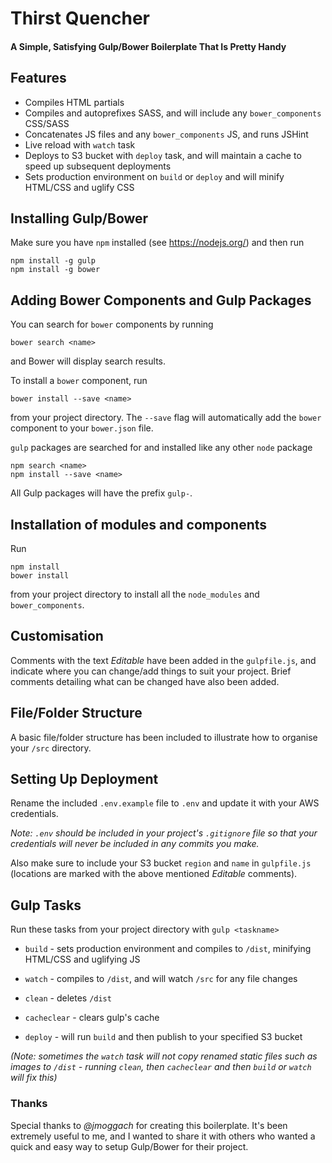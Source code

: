 # Thirst Quencher
#### A Simple, Satisfying Gulp/Bower Boilerplate That Is Pretty Handy

## Features
* Compiles HTML partials
* Compiles and autoprefixes SASS, and will include any `bower_components` CSS/SASS
* Concatenates JS files and any `bower_components` JS, and runs JSHint
* Live reload with `watch` task
* Deploys to S3 bucket with `deploy` task, and will maintain a cache to speed up subsequent deployments
* Sets production environment on `build` or `deploy` and will minify HTML/CSS and uglify CSS

## Installing Gulp/Bower

Make sure you have `npm` installed (see https://nodejs.org/) and then run

	npm install -g gulp
	npm install -g bower

## Adding Bower Components and Gulp Packages

You can search for `bower` components by running

	bower search <name>

and Bower will display search results.

To install a `bower` component, run

	bower install --save <name>

from your project directory. The `--save` flag will automatically add the `bower` component to your `bower.json` file.

`gulp` packages are searched for and installed like any other `node` package

	npm search <name>
	npm install --save <name>

All Gulp packages will have the prefix `gulp-`.

## Installation of modules and components

Run

	npm install
	bower install

from your project directory to install all the `node_modules` and `bower_components`.

## Customisation

Comments with the text _Editable_ have been added in the `gulpfile.js`, and indicate where you can change/add things to suit your project. Brief comments detailing what can be changed have also been added.

## File/Folder Structure

A basic file/folder structure has been included to illustrate how to organise your `/src` directory.

## Setting Up Deployment

Rename the included `.env.example` file to `.env` and update it with your AWS credentials.

*Note: `.env` should be included in your project's `.gitignore` file so that your credentials will never be included in any commits you make.*

Also make sure to include your S3 bucket `region` and `name` in `gulpfile.js` (locations are marked with the above mentioned *Editable* comments).

## Gulp Tasks

Run these tasks from your project directory with `gulp <taskname>`

* `build` - sets production environment and compiles to `/dist`, minifying HTML/CSS and uglifying JS

* `watch` - compiles to `/dist`, and will watch `/src` for any file changes

* `clean` - deletes `/dist`

* `cacheclear` - clears gulp's cache

* `deploy` - will run `build` and then publish to your specified S3 bucket

*(Note: sometimes the `watch` task will not copy renamed static files such as images to `/dist` - running `clean`, then `cacheclear` and then `build` or `watch` will fix this)*

### Thanks

Special thanks to *@jmoggach* for creating this boilerplate. It's been extremely useful to me, and I wanted to share it with others who wanted a quick and easy way to setup Gulp/Bower for their project.